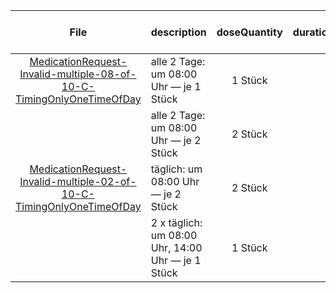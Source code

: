 | File | description | doseQuantity | duration | durationUnit | frequency | period | periodUnit | Day<br>of<br>Week | Time<br>Of<br>Day | when | bounds[x] |
| :---: | :--- | :---: | :---: | :---: | :---: | :---: | :---: | :---: | :---: | :---: | :---: |
| [MedicationRequest-Invalid-multiple-08-of-10-C-TimingOnlyOneTimeOfDay](./MedicationRequest-Invalid-multiple-08-of-10-C-TimingOnlyOneTimeOfDay.html) | alle 2 Tage: um 08:00 Uhr — je 1 Stück | 1 Stück |  |  | 1 | 2 | d |  | 08:00:00 |  |  |
|  | alle 2 Tage: um 08:00 Uhr — je 2 Stück | 2 Stück |  |  | 1 | 2 | d |  | 08:00:00 |  |  |
| [MedicationRequest-Invalid-multiple-02-of-10-C-TimingOnlyOneTimeOfDay](./MedicationRequest-Invalid-multiple-02-of-10-C-TimingOnlyOneTimeOfDay.html) | täglich: um 08:00 Uhr — je 2 Stück | 2 Stück |  |  | 1 | 1 | d |  | 08:00:00 |  |  |
|  | 2 x täglich: um 08:00 Uhr, 14:00 Uhr — je 1 Stück | 1 Stück |  |  | 2 | 1 | d |  | 08:00:00, 14:00:00 |  |  |
